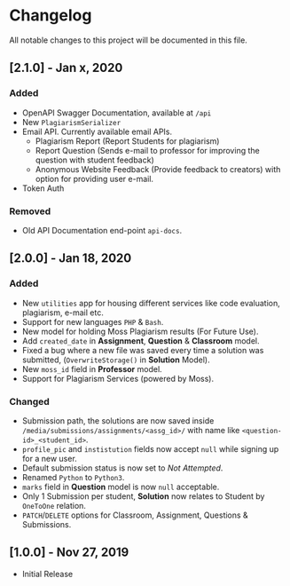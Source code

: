 # Changelog

All notable changes to this project will be documented in this file.

## [2.1.0] - Jan x, 2020

### Added
- OpenAPI Swagger Documentation, available at `/api`
- New `PlagiarismSerializer`
- Email API. Currently available email APIs.
	- Plagiarism Report (Report Students for plagiarism)
	- Report Question (Sends e-mail to professor for improving the question with student feedback)
	- Anonymous Website Feedback (Provide feedback to creators) with option for providing user e-mail.
- Token Auth

### Removed
- Old API Documentation end-point `api-docs`.


## [2.0.0] - Jan 18, 2020

### Added

- New `utilities` app for housing different services like code evaluation, plagiarism, e-mail etc.
- Support for new languages `PHP` & `Bash`.
- New model for holding Moss Plagiarism results (For Future Use).
- Add `created_date` in **Assignment**, **Question** & **Classroom** model.
- Fixed a bug where a new file was saved every time a solution was submitted, (`OverwriteStorage()` in **Solution** Model).
- New `moss_id` field in **Professor** model.
- Support for Plagiarism Services (powered by Moss).

### Changed
- Submission path, the solutions are now saved inside `/media/submissions/assignments/<assg_id>/` with name like `<question-id>_<student_id>`.
- `profile_pic` and `instistution` fields now accept `null` while signing up for a new user.
- Default submission status is now set to _Not Attempted_.
- Renamed `Python` to `Python3`.
- `marks` field in **Question** model is now `null` acceptable.
- Only 1 Submission per student, **Solution** now relates to Student by `OneToOne` relation.
- `PATCH`/`DELETE` options for Classroom, Assignment, Questions & Submissions.


## [1.0.0] - Nov 27, 2019
- Initial Release